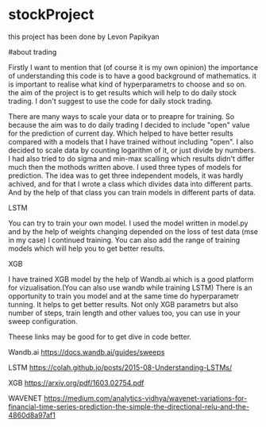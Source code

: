 # stockProject

this project has been done by Levon Papikyan 

#about trading

Firstly I want to mention that (of course it is my own opinion) the importance of understanding this code is to have a good background of mathematics. it is important to realise what kind of hyperparametrs to choose and so on.
the aim of the project is to get results which will help to do daily stock trading. I don't suggest to use the code for daily stock trading. 

There are many ways to scale your data or to preapre for training. So because the aim was to do daily trading I decided to include 
"open" value for the prediction of current day. Which helped to have better results compared with a models that I have trained 
without including "open". I also decided to scale data by counting logarithm of it, or just divide by numbers. I had also tried to do sigma and min-max scalling which results didn't differ much then the mothods written above.
I used three types of models for prediction. The idea was to get three independent models, it was hardly achived, and for that I wrote a class which divides data into different parts. And by the help of that class you can train models in different parts of data. 

LSTM

You can try to train your own model. I used the model written in model.py and by the help of weights changing depended on the 
loss of test data (mse in my case) I continued training. You can also add the range of training models which will help you to 
get better results.

XGB

I have trained XGB model by the help of Wandb.ai which is a good platform for vizualisation.(You can also use wandb while training LSTM) There is an opportunity to train you model and at the same time do hyperparametr tunning. It helps to get better results. Not only XGB parametrs but also number of steps, train length and other values too, you can use in your sweep configuration.


Theese links may be good for to get dive in code better.

Wandb.ai   https://docs.wandb.ai/guides/sweeps

LSTM       https://colah.github.io/posts/2015-08-Understanding-LSTMs/

XGB        https://arxiv.org/pdf/1603.02754.pdf

WAVENET    https://medium.com/analytics-vidhya/wavenet-variations-for-financial-time-series-prediction-the-simple-the-directional-relu-and-the-4860d8a97af1

